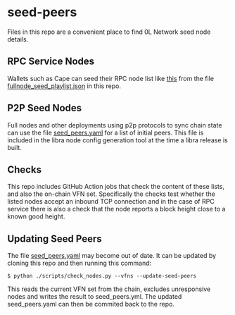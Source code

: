 # seed-peers

Files in this repo are a convenient place to find 0L Network seed node details.

## RPC Service Nodes
Wallets such as Cape can seed their RPC node list like [this](https://github.com/0LNetworkCommunity/carpe/blob/main/src/modules/networks.ts#L27) from the file [fullnode_seed_playlist.json](./fullnode_seed_playlist.json) in this repo.

## P2P Seed Nodes
Full nodes and other deployments using p2p protocols to sync chain state can use the file [seed_peers.yaml](./seed_peers.yaml) for a list of initial peers. This file is included in the libra node config generation tool at the time a libra release is built.

## Checks
This repo includes GitHub Action jobs that check the content of these lists, and also the on-chain VFN set. Specifically the checks test whether the listed nodes accept an inbound TCP connection and in the case of RPC service there is also a check that the node reports a block height close to a known good height.

## Updating Seed Peers

The file [seed_peers.yaml](./seed_peers.yaml) may become out of date. It can be updated by cloning this repo and then running this command:
```
$ python ./scripts/check_nodes.py --vfns --update-seed-peers
```
This reads the current VFN set from the chain, excludes unresponsive nodes and writes the result to seed_peers.yml. The updated seed_peers.yaml can then be commited back to the repo.
